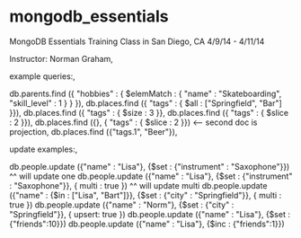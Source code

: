 mongodb_essentials
==================

MongoDB Essentials Training Class in San Diego, CA 4/9/14 - 4/11/14

Instructor: Norman Graham,

example queries:,

db.parents.find ({ "hobbies" : { $elemMatch : { "name" : "Skateboarding", "skill_level" : 1 } } }),
db.places.find ({ "tags" : { $all : ["Springfield", "Bar"] }}),
db.places.find ({ "tags" : { $size : 3 }},
db.places.find ({ "tags" : { $slice : 2 }}),
db.places.find ({}, { "tags" : { $slice : 2 }}) <-- second doc is projection,
db.places.find ({"tags.1", "Beer"}),

update examples:,

db.people.update ({"name" : "Lisa"}, {$set : {"instrument" : "Saxophone"}})
^^ will update one
db.people.update ({"name" : "Lisa"}, {$set : {"instrument" : "Saxophone"}}, { multi : true })
^^ will update multi
db.people.update ({"name" : {$in : ["Lisa", "Bart"]}}, {$set : {"city" : "Springfield"}}, { multi : true })
db.people.update ({"name" : "Norm"}, {$set : {"city" : "Springfield"}}, { upsert: true })
db.people.update ({"name" : "Lisa"}, {$set : {"friends":10}})
db.people.update ({"name" : "Lisa"}, {$inc : {"friends":1}})